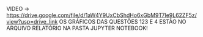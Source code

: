 VIDEO -> https://drive.google.com/file/d/1aW4Y9UxCbShdHo6xGbM9T7Ie9L62ZF5z/view?usp=drive_link
OS GRÁFICOS DAS QUESTÕES 123 E 4 ESTÃO NO ARQUIVO RELATÓRIO NA PASTA JUPYTER NOTEBOOK!
